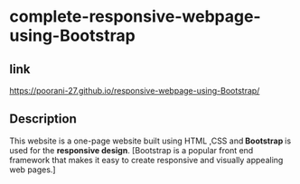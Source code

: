 # complete-responsive-webpage-using-Bootstrap
## link <br>  
https://poorani-27.github.io/responsive-webpage-using-Bootstrap/

## Description

This website is a one-page website built using HTML ,CSS and<b> Bootstrap </b>is used for the <b>responsive design</b>. [Bootstrap is a popular front end framework that makes it easy to create responsive and visually appealing web pages.]
